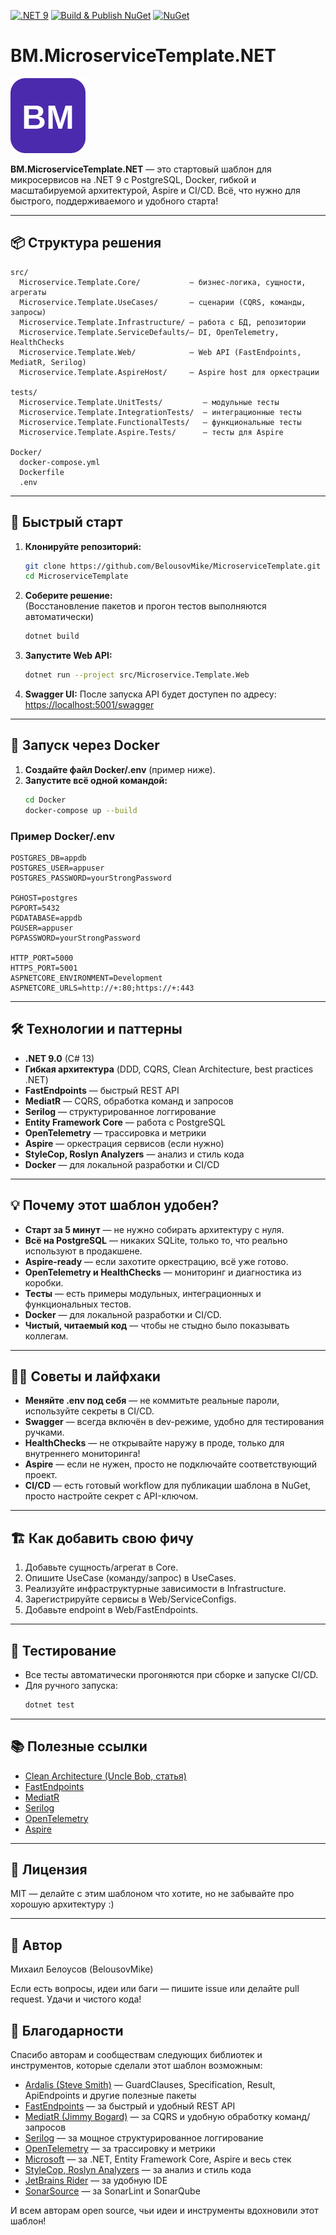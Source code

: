 [![.NET 9](https://img.shields.io/badge/.NET-9.0-blueviolet)](https://dotnet.microsoft.com/)
[![Build & Publish NuGet](https://github.com/BelousovMike/BM.MicroserviceTemplate.NET/actions/workflows/nuget-publish.yml/badge.svg)](https://github.com/BelousovMike/BM.MicroserviceTemplate.NET/actions/workflows/nuget-publish.yml)
[![NuGet](https://img.shields.io/nuget/v/BM.MicroserviceTemplate.NET?label=NuGet)](https://www.nuget.org/packages/BM.MicroserviceTemplate.NET/)

# BM.MicroserviceTemplate.NET

<img src="https://raw.githubusercontent.com/BelousovMike/MicroserviceTemplate/main/.github/bm-logo.svg" alt="BM" width="120"/>

**BM.MicroserviceTemplate.NET** — это стартовый шаблон для микросервисов на .NET 9 с PostgreSQL, Docker, гибкой и масштабируемой архитектурой, Aspire и CI/CD. Всё, что нужно для быстрого, поддерживаемого и удобного старта!

---

## 📦 Структура решения

```
src/
  Microservice.Template.Core/           — бизнес-логика, сущности, агрегаты
  Microservice.Template.UseCases/       — сценарии (CQRS, команды, запросы)
  Microservice.Template.Infrastructure/ — работа с БД, репозитории
  Microservice.Template.ServiceDefaults/— DI, OpenTelemetry, HealthChecks
  Microservice.Template.Web/            — Web API (FastEndpoints, MediatR, Serilog)
  Microservice.Template.AspireHost/     — Aspire host для оркестрации

tests/
  Microservice.Template.UnitTests/         — модульные тесты
  Microservice.Template.IntegrationTests/  — интеграционные тесты
  Microservice.Template.FunctionalTests/   — функциональные тесты
  Microservice.Template.Aspire.Tests/      — тесты для Aspire

Docker/
  docker-compose.yml
  Dockerfile
  .env
```

---

## 🚀 Быстрый старт

1. **Клонируйте репозиторий:**
   ```sh
   git clone https://github.com/BelousovMike/MicroserviceTemplate.git
   cd MicroserviceTemplate
   ```
2. **Соберите решение:**  
   (Восстановление пакетов и прогон тестов выполняются автоматически)
   ```sh
   dotnet build
   ```
3. **Запустите Web API:**
   ```sh
   dotnet run --project src/Microservice.Template.Web
   ```
4. **Swagger UI:**
   После запуска API будет доступен по адресу:
   [https://localhost:5001/swagger](https://localhost:5001/swagger)

---

## 🐳 Запуск через Docker

1. **Создайте файл Docker/.env** (пример ниже).
2. **Запустите всё одной командой:**
   ```sh
   cd Docker
   docker-compose up --build
   ```

### Пример Docker/.env

```env
POSTGRES_DB=appdb
POSTGRES_USER=appuser
POSTGRES_PASSWORD=yourStrongPassword

PGHOST=postgres
PGPORT=5432
PGDATABASE=appdb
PGUSER=appuser
PGPASSWORD=yourStrongPassword

HTTP_PORT=5000
HTTPS_PORT=5001
ASPNETCORE_ENVIRONMENT=Development
ASPNETCORE_URLS=http://+:80;https://+:443
```

---

## 🛠️ Технологии и паттерны

- **.NET 9.0** (C# 13)
- **Гибкая архитектура** (DDD, CQRS, Clean Architecture, best practices .NET)
- **FastEndpoints** — быстрый REST API
- **MediatR** — CQRS, обработка команд и запросов
- **Serilog** — структурированное логгирование
- **Entity Framework Core** — работа с PostgreSQL
- **OpenTelemetry** — трассировка и метрики
- **Aspire** — оркестрация сервисов (если нужно)
- **StyleCop, Roslyn Analyzers** — анализ и стиль кода
- **Docker** — для локальной разработки и CI/CD

---

## 💡 Почему этот шаблон удобен?

- **Старт за 5 минут** — не нужно собирать архитектуру с нуля.
- **Всё на PostgreSQL** — никаких SQLite, только то, что реально используют в продакшене.
- **Aspire-ready** — если захотите оркестрацию, всё уже готово.
- **OpenTelemetry и HealthChecks** — мониторинг и диагностика из коробки.
- **Тесты** — есть примеры модульных, интеграционных и функциональных тестов.
- **Docker** — для локальной разработки и CI/CD.
- **Чистый, читаемый код** — чтобы не стыдно было показывать коллегам.

---

## 🧑‍💻 Советы и лайфхаки

- **Меняйте .env под себя** — не коммитьте реальные пароли, используйте секреты в CI/CD.
- **Swagger** — всегда включён в dev-режиме, удобно для тестирования ручками.
- **HealthChecks** — не открывайте наружу в проде, только для внутреннего мониторинга!
- **Aspire** — если не нужен, просто не подключайте соответствующий проект.
- **CI/CD** — есть готовый workflow для публикации шаблона в NuGet, просто настройте секрет с API-ключом.

---

## 🏗️ Как добавить свою фичу

1. Добавьте сущность/агрегат в Core.
2. Опишите UseCase (команду/запрос) в UseCases.
3. Реализуйте инфраструктурные зависимости в Infrastructure.
4. Зарегистрируйте сервисы в Web/ServiceConfigs.
5. Добавьте endpoint в Web/FastEndpoints.

---

## 🧪 Тестирование

- Все тесты автоматически прогоняются при сборке и запуске CI/CD.
- Для ручного запуска:
  ```sh
  dotnet test
  ```

---

## 📚 Полезные ссылки

- [Clean Architecture (Uncle Bob, статья)](https://8thlight.com/blog/uncle-bob/2012/08/13/the-clean-architecture.html)
- [FastEndpoints](https://fast-endpoints.com/)
- [MediatR](https://github.com/jbogard/MediatR)
- [Serilog](https://serilog.net/)
- [OpenTelemetry](https://opentelemetry.io/)
- [Aspire](https://learn.microsoft.com/ru-ru/dotnet/aspire/)

---

## 📝 Лицензия

MIT — делайте с этим шаблоном что хотите, но не забывайте про хорошую архитектуру :)

---

## 👤 Автор

Михаил Белоусов (BelousovMike)

Если есть вопросы, идеи или баги — пишите issue или делайте pull request. Удачи и чистого кода!

## 🙏 Благодарности

Спасибо авторам и сообществам следующих библиотек и инструментов, которые сделали этот шаблон возможным:

- [Ardalis (Steve Smith)](https://github.com/ardalis) — GuardClauses, Specification, Result, ApiEndpoints и другие полезные пакеты
- [FastEndpoints](https://github.com/FastEndpoints/FastEndpoints) — за быстрый и удобный REST API
- [MediatR (Jimmy Bogard)](https://github.com/jbogard/MediatR) — за CQRS и удобную обработку команд/запросов
- [Serilog](https://serilog.net/) — за мощное структурированное логгирование
- [OpenTelemetry](https://opentelemetry.io/) — за трассировку и метрики
- [Microsoft](https://github.com/dotnet) — за .NET, Entity Framework Core, Aspire и весь стек
- [StyleCop, Roslyn Analyzers](https://github.com/DotNetAnalyzers/StyleCopAnalyzers) — за анализ и стиль кода
- [JetBrains Rider](https://www.jetbrains.com/rider/) — за удобную IDE
- [SonarSource](https://www.sonarsource.com/) — за SonarLint и SonarQube

И всем авторам open source, чьи идеи и инструменты вдохновили этот шаблон!

